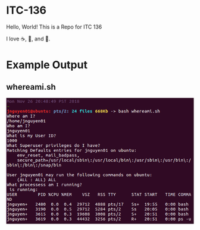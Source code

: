 # ITC-136
Hello, World! This is a Repo for ITC 136

I love :coffee:, :pizza:, and :tennis:.

# Example Output
## whereami.sh
<img src="whereami-example.PNG" >
